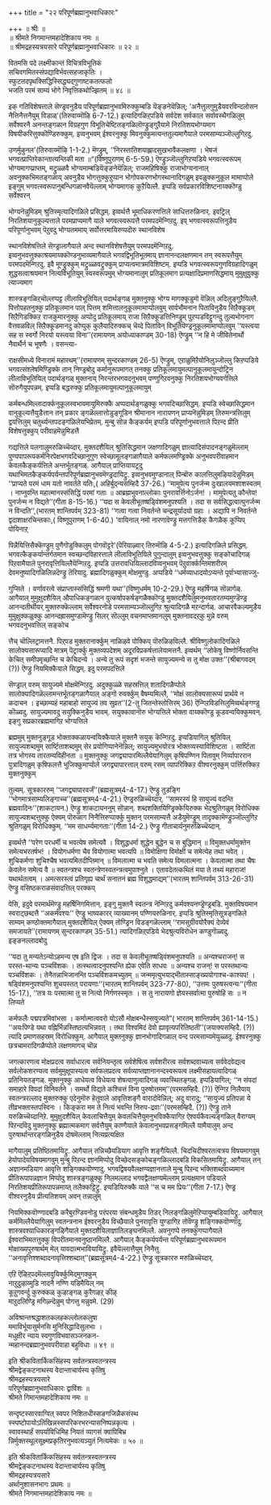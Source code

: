 +++
title = "२२ परिपूर्णब्रह्मानुभवाधिकारः"

+++
॥ श्रीः ॥  
॥ श्रीमते निगमान्तमहादेशिकाय नमः ॥  
॥ श्रीमद्रहस्यत्रयसारे परिपूर्णब्रह्मानुभवाधिकारः ॥ २२ ॥  

वितमसि पदे लक्ष्मीकान्तं विचित्रविभूतिकं  
सचिवगमितस्संपद्याविर्भवत्सहजाकृतिः ।  
स्फुटतदपृथक्सिद्धिस्सिद्ध्यद्गुणाष्टकतत्फलो  
भजति परमं साम्यं भोगे निवृत्तिकथोज्झितम् ॥ ४८ ॥

इक् गतिविशेषत्ताले सॆण्ड्रवनुडैय परिपूर्णब्रह्मानुभवमिरुक्कुम्बडि यॆङ्ङनेयॆन्निल्; 'अनैत्तुलगुमुडैयवरविन्दलोसन नैत्तिनैत्तनैयुम् विडाळ्'(तिरुवाय्मॊऴि 6-7-12.) इत्यादिगळिऱ्‌पडिये सर्वदेश सर्वकाल सर्वावस्थैगळिलुम् सर्वेश्वरनै अनन्तङ्गळान विग्रहगुण विभूतिचेष्टितङ्गळिलॊण्ड्रुङ्गुऱैयामे निरतिशयभोग्यमाग विषयीकरित्तुक्कॊण्डिरुक्कुम्. इव्वनुभवम् ईश्वरनुक्कु मिवनुक्कुमत्यन्ततुल्यमागैयाले परमसाम्यञ्जॊल्लुगिऱदु.

उणर्मुऴुनल'(तिरुवाय्मॊऴि 1-1-2.) मॆण्ड्रुम्, ‘‘निरस्तातिशयाह्लादसुखभावैकलक्षणा । भेषजं भगवत्प्राप्तिरेकान्तात्यन्तिकी मता ॥“(विष्णुपुराणम् 6-5-59.) ऎण्ड्रुञ्जॊल्लुगिऱप्पडिये भगवत्स्वरूपम् भोग्यमागप्प्राप्तम्, मट्रुळ्ळवै भोग्यमाम्बडियॆङ्ङनेयॆन्निल्; राजमहिषिक्कु राजाभोग्यनानाल् अवनुक्कभिमतङ्गळाय् अवनुडैय भोगत्तुक्कुऱुप्पान भोगोपकरणभोगस्थानादिगळुम् इवळुक्कनुकूल मामाप्पोले इङ्गुम् भगवत्स्वरूपानुबन्धिगळानवैयॆल्लाम् भोग्यमागक् कुऱैयिल्लै. इप्पडि सर्वप्रकारविशिष्टनाय्क्कॊण्डु सर्वेश्वरन्

भोग्यनॆन्नुमिडम् श्रुतिस्मृत्यादिगळिले प्रसिद्धम्. इव्वर्थत्तै भूमाधिकरणत्तिले साधित्तरुळिनार्. इवट्रिल् निरतिशयानुकूल्यत्ताले परमप्राप्यमागै याले भगवत्स्वरूपत्तै परमपदमॆन्गिऱदु. इप् भगवत्स्वरूपत्तिनुडैय परिपूर्णानुभवम् पॆऱुवदु भोग्यतममाय् सर्वोत्तरमायिरुप्पदॊरु स्थानविशेष

स्थानविशेषत्तिले सॆण्ड्रालागैयाले अन्द स्थानविशेषत्तैयुम् परमपदमॆन्गिऱदु. इव्वनुभवत्तुक्काश्रयमाय्क्कॊण्डनुभाव्यमागैयाले भगवद्विभूतिभूतमाय् ज्ञानानन्दलक्षणमान तन् स्वरूपत्तैयुम् परमपदमॆन्गिऱदु. इवै मूण्ड्रुक्कुम् मट्रुळ्ळवट्रुक्कुम् प्राप्यत्वमात्रमविशिष्टम्. इप्पडि भगवत्स्वरूपगुणविग्रहादिगळुम् शुद्धसत्वाश्रयमान नित्यविभूतियुम् स्वस्वरूपमुम् भोग्यमानालुम् प्रतिकूलमाग प्रत्यक्षादिप्रमाणसिद्धमाय् मुमुक्षुवुक्कु त्याज्यमाग

शास्त्रङ्गळिऱ्‌चॊल्लप्पट्ट लीलाविभूतियिल् पदार्थङ्गळ् मुक्तनुक्कु भोग्य मागक्कूडुमो वॆन्निल् अदिलुङ्गुऱैयिल्लै. पित्तोपहतनुक्कु प्रतिकूलमान पाल् पित्तम् शमित्तालनुकूलमामाप्पोलवुम् सार्वभौमनान पिताविनुडैय सिऱैक्कूडम् सिऱैगिडक्किऱ राजकुमारनुक्कु अप्पोदु प्रतिकूलमाय् राजा सिऱैक्कूडत्तिनिण्ड्रुम् पुऱप्पडविट्टुगन्दु तुल्यभोगनाग वैत्तवळविल् सिऱैक्कूडमानदु कोप्पुक् कुलैयादिरुक्कच् चॆय्दे पिताविन् विभूतियॆण्ड्रनुकूलमामाप्पोलवुम् ‘‘यस्त्वया सह स स्वर्गो निरयो यस्त्वया विना’’(रामायणम् अयोध्याकाण्डम् 30-18) ऎण्ड्रुम् ‘‘न हि मे जीवितेनार्थो नैवार्थैर्न च भूषणैः । वसन्त्या-

राक्षसीमध्ये विनारामं महारथम्’’(रामायणम् सुन्दरकाण्डम् 26-5) ऎण्ड्रुम्, एऱाळुमिऱैयोनिलुञ्जॊल्लु किऱप्पडिये भगवत्संश्लेषमिण्ड्रिक्के तान् निण्ड्रबोदु कर्मानुरूपमागत् तनक्कु प्रतिकूलमायुमल्पानुकूलमायुन्दोट्रिन लीलाविभूतियिल् पदार्थङ्गळ् मुक्तनाय् निरन्तरभगवदनुभवम् पण्णुगिऱवनुक्कु निरतिशयभोग्यवर्गत्तिले सॊरुगैयुपपन्नम्. इप्पडि बद्धरुक्कु प्रतिकूलमायुमल्पानुकूलमायुम्

कर्मबन्धमिल्लादार्क्कनुकूलस्वभावमायुमिरुक्कै अप्पदार्थङ्गळुक्कु भगवदिच्छासिद्धम्. इप्पडि स्वेच्छासिद्धमान वानुकूल्यत्तैयुडैत्तान तन् प्रकार ङ्गळॆल्लात्तोडुङ्गूडिन श्रीमानान नारायणन् प्राप्यनॆन्नुमिडम् तिरुमन्त्रत्तिलुम् द्वयत्तिलुम् चतुर्थ्यन्तपदङ्गळिलेयभिप्रेतम्. मुन्बु सॊन्न कैङ्कर्यम् इप्पडि परिपूर्णानुभवत्ताले पिऱन्द प्रीति विशेषत्तुक्कुप् परीवाहमॆन्नुमिडत्तै

गद्यत्तिले पलगालुमरुळिच्चॆय्दार्. मुक्तदशैयिल् श्रुतिसिद्धमान जक्षणादिगळुम् ज्ञात्यादिसंपादनङ्गळुमॆल्लाम् पुण्यपापरूपकर्मनिरपेक्षभगवदिच्छानुगुण स्वेच्छामूलङ्गळागैयाले कर्मफलमण्ड्रिक्के अनुभवपरीवाहमान केवलकैङ्कर्यत्तिले अन्तर्भूतङ्गळ्. आगैयाल् प्राप्तियायट्रदु यथाभिमतकैङ्कर्यपर्यन्तपरिपूर्णब्रह्मानुभवमॆण्ड्रदायिट्रु. इव्वनुभवमुण्डानाल् पिन्बॊरु कालत्तिलुमऴियादॆन्नुमिडम् ‘‘प्राप्यते परमं धाम यतो नावर्तते यतिः,( अहिर्बुद्न्यसम्हिदै 37-26.) ‘‘मामुपेत्य पुनर्जन्म दुःखालयमशाशस्वतम् । नाप्नुवन्ति महात्मानस्संसिद्धिं परमां गताः ॥ आब्रह्मभुवनाल्लोकाः पुनरावर्त्तिनोऽर्जन! । मामुपेत्यतु कौन्तेय! पुनर्जन्म न विद्यते’’(गीता 8-15-16.) ‘‘यदा स केवलीभूतष्षड्विंशमनुपश्यति । तदा स सर्वसिद्धत्वात्पुनर्जन्म न विन्दति’’,(भारतम् शान्तिपर्वम् 323-81) ‘‘गत्वा गत्वा निवर्तन्ते चन्द्रसूर्यादयो ग्रहाः । अद्यापि न निवर्तन्ते द्वदाशाक्षरचिन्तकाः,( विष्णुपुराणम् 1-6-40.) 'वायिनाल् नमो नारणावॆण्ड्रु मत्तगत्तिडैक् कैगळैक् कूप्पिप् पोयिनाऱ्‌

पिन्नैयित्तिसैक्कॆण्ड्रुम् पुणैगॊडुक्किलुम् पोगवॊट्टरे'(पॆरियाऴ्वार् तिरुमॊऴि 4-5-2.) इत्यादिगळिले प्रसिद्धम्. भगवत्कैङ्कर्यान्तर्गतमान स्वच्छन्दविहारत्ताले लीलाविभूतियिले पुगुन्दालुम् इव्वनुभवत्तुक्कु सङ्कोचादिगळ् पिऱवामैयाले पुनरावृत्तियिल्लैयॆन्गिऱदु. इप्पडि उत्तरावधियिल्लादविव्वनुभवम् पॆऱुवार्क्कन्तिमशरीरम् देवमनुष्यादिगळिलिन्नदॆण्ड्रु तॆरियादु. ब्रह्मादिगळुक्कुम् मोक्षमुण्डु. अप्पडिये ‘‘धर्मव्याधादयोऽप्यन्ते पूर्वाभ्यासाज्जु-

गुप्सिते । वर्णावरत्वे संप्राप्तास्संसिद्धिं श्रमणी यथा’’(विष्णुधर्मम् 10-2-29.) ऎण्ड्रु महर्षिगळ् सॊन्नार्गळ्. आगैयाल् मुमुक्षुदशैयिल् औपाधिकङ्गळान वुत्कर्षापकर्षङ्गळैक्कॊण्डु मुक्तदशैयिलुमनुभवतारतम्यमुण्डॆण्ड्र आनन्दतीर्थीयर् मुक्तरुक्कॆल्लाम् सर्वेश्वरनोडे परमसाम्यञ्जॊल्लुगिऱ श्रुत्यादिगळै मऱन्दार्गळ्. आचारवैकल्यमुडैय मुमुक्षुक्कळुक्कु आनन्दह्रासमुण्डामॆण्ड्रु सिलर् सॊल्लुम् वचनमाप्तमानलुम् मुक्तनावदऱ्‌कु मुन्ने वरुम् भगवदनुभवत्तिल् सङ्कोच

त्तैच् चॊल्लिट्रामत्तनै. पिऱ्‌पड मुक्तरानार्क्कुम् नाळिऴवे पोक्किप् पॊरुळिऴविल्लै. श्रीविष्णुलोकादिगळिले सालोक्यसारूप्यादि मात्रम् पॆट्रार्क्कु मुक्तव्यपदेशम् अदूरविप्रकर्षत्तालेयामत्तनै. इव्वर्थम् ‘‘लोकेषु विष्णोर्निवसन्ति केचित् समीपमृच्छन्ति च केचिदन्ये । अन्ये तु रूपं सदृशं भजन्ते सायुज्यमन्ये स तु मोक्ष उक्तः’’(श्रीबागवदम् (?)) ऎण्ड्रु नियमिक्कैयाले सिद्धम्. इदु परमपदत्तिले

सॆण्ड्राल् वरुम् सायुज्यमे मोक्षमॆन्गिऱदु. अदुक्कुळ्ळे सहस्रत्तिल् शतादिगळैप्पोले सालोक्यादिगळॆल्लामन्तर्भूतङ्गळागैयाल् अङ्गॊ रुवर्क्कुम् वैषम्यमिल्लै, ‘‘मोक्षं सालोक्यसारूप्यं प्रार्थये न कदाचन । इच्छाम्यहं महाबाहो सायुज्यं तव सुव्रत’’(2-तु जितन्तेस्तोत्तिरम् 36) ऎन्गिऱविडत्तिलुमिव्वर्थङ्गण्डु कॊळ्वदु. सायुज्यमावदु सयुक्किनुडैय भावम्. सयुक्कावानॊरु भोग्यत्तिले भोक्ता वाय्क्कॊण्डु कूडवन्वयिक्कुमवन्. इङ्गु सप्रकारब्रह्ममागिऱ भोग्यत्तिले

ब्रह्ममुम् मुक्तनुङ्गूड भोक्ताक्कळायन्वयिक्कैयाले मुक्तनै सयुक् कॆन्गिऱदु. इप्पडियागिल् श्रुतियिल् सायुज्यशब्दमुम् सार्ष्टिताशब्दमुम् सेर प्रयोगिप्पानेनॆन्निल्; सायुज्यमुभयोरत्र भोक्तव्यस्याविशिष्टता । सार्ष्टिता तत्र भोगस्य तारतम्यविहीनता ॥ मुक्तनुक्कु जगद्व्यापारमिल्लैयेयागिलुम् कृषिपण्णिन पितावुम् निर्व्यापाररान पुत्रादिगळुम् कृषिफलत्तै भुजिक्कुमाप्पोले जगद्व्यापारत्ताल् वरुम् रसम् व्यापरिक्किऱ वीश्वरनुक्कुम् पार्त्तिरुक्किऱ मुक्तनुक्कुम्

तुल्यम्. सूत्रकाररुम् ‘‘जगद्व्यापारवर्जं’’(ब्रह्मसूत्रम्4-4-17.) ऎण्ड्रु तुडङ्गि ‘‘भोगमात्रसाम्यलिङ्गाच्च’’(ब्रह्मसूत्रम्4-4-21.) ऎण्ड्ररुळिच्चॆय्दार्. ‘‘सामरस्यं हि सायुज्यं वदन्ति ब्रह्मवादिनः’’(शाकटायन.) ऎण्ड्रु शाकटायननुम् सॊन्नान्. शब्दशक्तियिण्ड्रिक्केयिरुक्क भेदश्रुतिगळुम् विरोधिक्क सायुज्यशब्दत्तुक्कु ऐक्यम् पॊरुळाग निनैत्तिरुप्पार्क्कु मुक्तन् परमसाम्यत्तै अडैयुमॆण्ड्रुम् तादृक्कामॆण्ड्रुञ्जॊल्लुगिऱ श्रुतिगळुम् विरोधिक्कुम्. ‘‘मम साधर्म्यमागताः’’(गीता 14-2.) ऎण्ड्रु गीताचार्यनुमरुळिच्चॆय्दान्.

इव्वर्थत्तै ‘‘परेण परधर्मी च भवत्येष समेत्यवै । विशुद्धधर्मा शुद्धेन बुद्धेन च स बुद्धिमान् ॥ विमुक्तधर्मामुक्तेन समेत्यभरतर्षभ! । वियोगधर्मणा चैव वियोगात्मा भवत्यपि ॥ विमोक्षिणा विमोक्षी च समेत्येह तथा भवेत् । शुचिकर्मणा शुचिश्चैष भवत्यमितदीप्तिमान् ॥ विमलात्मा च भवति समेत्य विमलात्मना । केवलात्मा तथा चैषः केवलेन समेत्य वै ॥ स्वतन्त्रश्च स्वतन्त्रेणस्वतन्त्रत्वमुपाश्नुते । एतावदेतत्कथितं मया ते तथ्यं महाराज! यथार्थतत्वम् । अमत्सरस्त्वं प्रतिगृह्य चार्थं सनातनं ब्रह्म विशुद्धमाद्यम्’’(भारतम् शान्तिपर्वम् 313-26-31) ऎण्ड्रु वसिष्ठकराळसंवादत्तिल् परक्कप्

पेसि, इदुवे परमार्थमॆण्ड्रु महर्षिनिगमित्तान्. इङ्गु मुक्तनै स्वतन्त्र नॆन्गिऱदु कर्मवश्यनण्ड्रॆण्ड्रबडि. मुक्तविषयमान स्वराट्छब्दत्तै ‘‘अकर्मवश्यः’’ ऎण्ड्रु भाष्यकारर् व्याख्यानम् पण्णियरुळिनार्. इप्पडि श्रुतिस्मृतिसूत्रङ्गळिले साम्यम् कण्ठोक्तमागैयाल् मुक्तदशैयिल् ऐक्यम् तोण्ड्रिन विडङ्गळॆल्लाम् ‘‘रामसुग्रीवयोरैक्यं देव्येवं समजायते’’(रामायणम् सुन्दरकाण्डम् 35-51.) त्यादिगळिऱ्‌पडिये भेदश्रुत्यविरोधेन कण्डुगॊळ्वदु. इङ्ङनल्लादबोदु

‘‘यदा तु मन्यतेऽन्योऽहमन्य एष इति द्विजः । तदा स केवलीभूतष्षड्विंशमनुपश्यति ॥ अन्यश्चराजन्! स परस्त-थान्यः पञ्चविंशकः । तत्स्थत्वादनुपश्यन्ति ह्येक एवेति साधवः ॥ अन्यश्च राजन्! स परस्तथान्यः पञ्चविंशकः । तेनैतन्नाभिजानन्ति पञ्चविंशकमच्युतम् ॥ जन्ममृत्युभयाद्भीतास्साङ्ख्ययोगाश्च-काश्यप! । षड्विंशमनुपश्यन्ति शुचयस्तत् परायणाः’’(भारतम् शान्तिपर्वम् 323-77-80), ‘‘उत्तमः पुरुषस्त्वन्यः’’(गीता 15-17.), ‘‘तत्र यः परमात्मा तु स नित्यो निर्गणस्स्मृतः । स तु नारायणो ज्ञेयस्सर्वात्मा पुरुषोहि सः ॥ न लिप्यते

कर्मफलैः पद्मपत्रमिवांभसा । कर्मात्मात्ववरो योऽसौ मोक्षबन्धैस्सयुज्यते”( भारतम् शान्तिपर्वम् 361-14-15.) ‘‘अयःपिण्डे यथा वह्निर्भिन्नस्तिष्ठत्यभिन्नवत् । तथा विश्वमिदं देवो ह्यावृत्यपरितिष्ठती’’(जयाक्यसम्हिदै. (?)) त्यादि प्रमाणसहस्रम् विरोधिक्कुम्. आगैयाल् मुक्तनुक्कु ज्ञानभोगादिगळाल् वन्द परमसाम्यमेयुळ्ळदु. ईश्वरनुक्कु छत्रचामरादिगळैप्पोले लक्षणमागच् चॊन्न

जगत्कारणत्व मोक्षप्रदत्व सर्वाधारत्व सर्वनियन्तृत्व सर्वशेषित्व सर्वशरीरत्व सर्वशब्दवाच्यत्व सर्ववेदवेद्यत्व सर्वलोकशरण्यत्व सर्वमुमुक्षूपास्यत्व सर्वफलप्रदत्व सर्वव्याप्तज्ञानानन्दस्वरूपत्व लक्ष्मीसहायत्वादिगळ् प्रतिनियतङ्गळ्. मुक्तनुक्कु आधेयत्व विधेयत्व शेषत्वाणुत्वादिगळ् व्यवस्थितङ्गळ्. इप्पडियागिल्; ‘‘न संपदां समाहारे विपदां विनिवर्तने । समर्थो विद्यते कश्चित्तं विना पुरुषोत्तमम्’’(परमसम्हिदै. (?)) ऎन्गिऱ निलैयाय् स्वतन्त्ररल्लाद मुक्तरुक्कु एदेनुमॊरु हेतुवाले आवृत्तिशङ्गै वारादोवॆन्निल्; अदु वारादु; ‘‘सायुज्यं प्रतिपन्ना ये तीव्रभक्तास्तपस्विनः । किङ्करा मम ते नित्यं भवन्ति निरुप-द्रवाः’’(परमसम्हिदै. (?)) ऎण्ड्रु ताने यरुळिच्चॆय्दानिऱे. मुमुक्षुदशैयिल् केवलाचित्तैयुम् केवलचित्तैयुमनुभविक्कैयागिऱ ऐश्वर्यकैवल्यङ्गळिल् वैराग्यम् पिऱन्दविदु मुक्तनुक्कु ब्रह्मात्मकमाग सर्वत्तैयुम् काण्गैयाले केवलानुभवप्रसङ्गमिल्लै यामैयालुम् अन्द पुरुषार्थान्तरङ्गळिनुडैय दोषमॆल्लाम् नित्यप्रत्यक्षित

मागैयालुम् प्रतिष्ठितमायिट्रु. आगैयाल् तन्निच्छैयडियाग आवृत्ति शङ्गैयिल्लै. चिदचिदीश्वरतत्वत्रय विषयमागवुम् हेयोपादेयविषयमागवुम् मुन्बु पिऱन्द ज्ञानमिप्पोदु विच्छेदसङ्कोचङ्गळिल्लादबडि विकसितमायिट्रु. आगैयाल् तन् अज्ञानमडियाग आवृत्ति शङ्गिक्कवॊण्णादु. भगवद्विषयवैलक्षण्यज्ञानत्ताले मुन्बु पिऱन्द भक्तिशब्दवाच्यमान प्रीतिरूपापन्नज्ञान मिप्पोदु शास्त्रङ्गळुक्कु निलमल्लाद भगवद्वैलक्षण्यमॆल्लाम् प्रत्यक्षमान पडियाले निरतिशयप्रीतिरूपापन्नमाय्त् तलैक्कट्टिट्रु. इप्पडियिरुक्कै याले ‘‘स च मम प्रियः’’(गीता 7-17.) ऎण्ड्र वीश्वरनुडैय प्रीत्यतिशयम् अवन् तन्नालुम्

नियमिक्कवॊण्णादबडि करैबुरण्डिवनोडु परंपरया संबन्धमुडैय तिडर् निलङ्गळिलुमेऱिप्पायुम्बडियायिट्रु. आगैयाल् कर्ममिल्लैयेयागिलुम् स्वतन्त्रनान ईश्वरनुडैय विच्छैयाले पुनरावृत्ति युण्डागिऱ तोवॆण्ड्रु शङ्गिक्कवॊण्णादु. शास्त्रवश्याधिकारङ्गऴिगैयाले मुक्तदशैयिलाज्ञातिलङ्घनमिल्लै. अवनुगप्पे तनक्कुगप्पागैयाले ईश्वराभिमतत्तुक्कु विपरीतमानवनुष्ठानमिल्लै. आगैयाल् कैङ्कर्यपर्यन्त परिपूर्णब्रह्मानुभवरूपमान मोक्षाख्यपुरुषार्थम् मेल् यावदात्मभावियायिट्रु. इवैयॆल्लात्तैयुम् निनैत्तु ‘‘अनावृत्तिश्शब्दादनावृत्तिश्शब्दात्’’(ब्रह्मसूत्रम्4-4-22.) ऎण्ड्रु सूत्रकाररु मरुळिच्चॆय्दार्.

एऱि ऎऴिऱ्‌पदमॆल्लावुयिर्क्कुमिदमुगक्कुम्  
नाऱुदुऴाय्मुडि नादनै नण्णि यडिमैयिल् नम्  
कूऱुगवर्न्दु कुरुक्कळ् कुऴाङ्गळ् कुरैगऴऱ्‌ कीऴ्  
माऱुदलिण्ड्रि मगिऴ्न्दॆऴुम् पोगत्तु मन्नुवमे. (29)

अविश्रान्तश्रद्धाशतकलहकल्लोलकलुषा  
ममाविर्भूयासुर्मनसि मुनिसिद्धादिसुलभाः ।  
मधुक्षीर न्याय स्वगुणविभवासञ्जनकन-  
न्महानन्दब्रह्मानुभवपरीवाहा बहुविधाः ॥ ४९ ॥  

इति श्रीकवितार्किकसिंहस्य सर्वतन्त्रस्वतन्त्रस्य  
श्रीमद्वेङ्कटनाथस्य वेदान्ताचार्यस्य कृतिषु  
श्रीमद्रहस्यत्रयसारे  
परिपूर्णब्रह्मानुभवाधिकारः द्वाविंशः ॥  
श्रीमते गिमान्तमहादेशिकाय नमः ॥

सन्दृष्टस्सारवाग्वित् स्वपर निशितधीस्सङगजिन्नैकसंस्थ  
स्स्पष्टोपायोऽतिखिन्नस्सपरिकरभरन्यासनिष्पन्नकृत्यः ।  
स्वावस्थार्हं सपर्याविधिमिह नियतं व्यागसं क्वापिबिभ्र  
न्निर्मुक्तस्थूलसूक्ष्मप्रकृतिरनुभवत्यञ्युतं नित्यमेकः ॥ ५० ॥  

इति श्रीकवितार्किकसिंहस्य सर्वतन्त्रस्वतन्त्रस्य  
श्रीमद्वेङ्कटनाथस्य वेदान्ताचार्यस्य कृतिषु  
श्रीमद्रहस्यत्रयसारे  
अर्थानुशासनभागः प्रथमः ॥  
श्रीमते निगमान्तमहादेशिकाय नमः ॥
